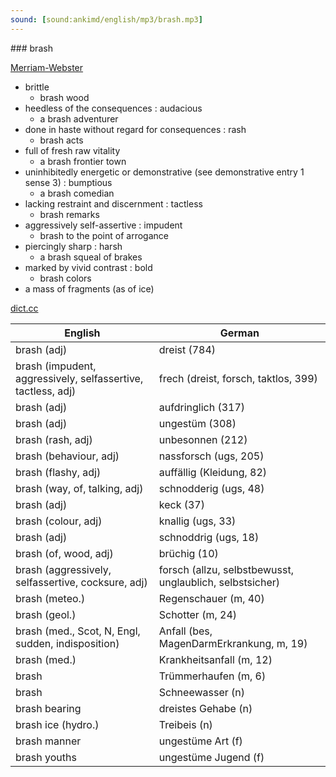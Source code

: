 ```yaml
---
sound: [sound:ankimd/english/mp3/brash.mp3]
---
```


\### brash

[Merriam-Webster](https://www.merriam-webster.com/dictionary/brash)

- brittle
    - brash wood
- heedless of the consequences : audacious
    - a brash adventurer
- done in haste without regard for consequences : rash
    - brash acts
- full of fresh raw vitality
    - a brash frontier town
- uninhibitedly energetic or demonstrative (see demonstrative entry 1 sense 3) : bumptious
    - a brash comedian
- lacking restraint and discernment : tactless
    - brash remarks
- aggressively self-assertive : impudent
    - brash to the point of arrogance
- piercingly sharp : harsh
    - a brash squeal of brakes
- marked by vivid contrast : bold
    - brash colors
- a mass of fragments (as of ice)

[dict.cc](https://www.dict.cc/brash)

| English        | German       |
| -------------- | ------------ |
| brash (adj) | dreist (784) |
| brash (impudent, aggressively, selfassertive, tactless, adj) | frech (dreist, forsch, taktlos, 399) |
| brash (adj) | aufdringlich (317) |
| brash (adj) | ungestüm (308) |
| brash (rash, adj) | unbesonnen (212) |
| brash (behaviour, adj) | nassforsch (ugs, 205) |
| brash (flashy, adj) | auffällig (Kleidung, 82) |
| brash (way, of, talking, adj) | schnodderig (ugs, 48) |
| brash (adj) | keck (37) |
| brash (colour, adj) | knallig (ugs, 33) |
| brash (adj) | schnoddrig (ugs, 18) |
| brash (of, wood, adj) | brüchig (10) |
| brash (aggressively, selfassertive, cocksure, adj) | forsch (allzu, selbstbewusst, unglaublich, selbstsicher) |
| brash (meteo.) | Regenschauer (m, 40) |
| brash (geol.) | Schotter (m, 24) |
| brash (med., Scot, N, Engl, sudden, indisposition) | Anfall (bes, MagenDarmErkrankung, m, 19) |
| brash (med.) | Krankheitsanfall (m, 12) |
| brash | Trümmerhaufen (m, 6) |
| brash | Schneewasser (n) |
| brash bearing | dreistes Gehabe (n) |
| brash ice (hydro.) | Treibeis (n) |
| brash manner | ungestüme Art (f) |
| brash youths | ungestüme Jugend (f) |
